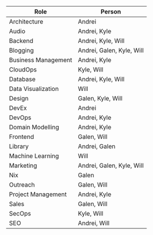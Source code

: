 | Role    | Person |
| -------- | ------- |
| Architecture | Andrei |
| Audio | Andrei, Kyle |
| Backend | Andrei, Kyle, Will |
| Blogging | Andrei, Galen, Kyle, Will |
| Business Management | Andrei, Kyle |
| CloudOps | Kyle, Will |
| Database | Andrei, Kyle, Will |
| Data Visualization | Will |
| Design | Galen, Kyle, Will |
| DevEx | Andrei |
| DevOps | Andrei, Kyle |
| Domain Modelling | Andrei, Kyle |
| Frontend | Galen, Will |
| Library | Andrei, Galen |
| Machine Learning | Will |
| Marketing | Andrei, Galen, Kyle, Will |
| Nix | Galen |
| Outreach | Galen, Will |
| Project Management  | Andrei, Kyle |
| Sales | Galen, Will |
| SecOps | Kyle, Will |
| SEO | Andrei, Will |
